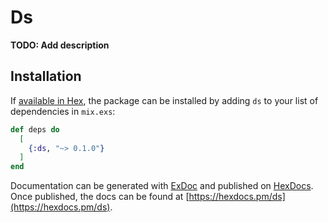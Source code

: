 # Ds

**TODO: Add description**

## Installation

If [available in Hex](https://hex.pm/docs/publish), the package can be installed
by adding `ds` to your list of dependencies in `mix.exs`:

```elixir
def deps do
  [
    {:ds, "~> 0.1.0"}
  ]
end
```

Documentation can be generated with [ExDoc](https://github.com/elixir-lang/ex_doc)
and published on [HexDocs](https://hexdocs.pm). Once published, the docs can
be found at [https://hexdocs.pm/ds](https://hexdocs.pm/ds).

